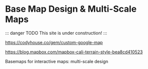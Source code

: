 # Base Map Design & Multi-Scale Maps

::: danger TODO
This site is under construction!
:::

https://codyhouse.co/gem/custom-google-map

https://blog.mapbox.com/mapbox-cali-terrain-style-bea8cd410523

Basemaps for interactive maps: multi-scale design